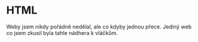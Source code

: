 # HTML

Weby jsem nikdy pořádně nedělal, ale co kdyby jednou přece. Jediný web co jsem zkusil byla tahle nádhera k vláčkům.
